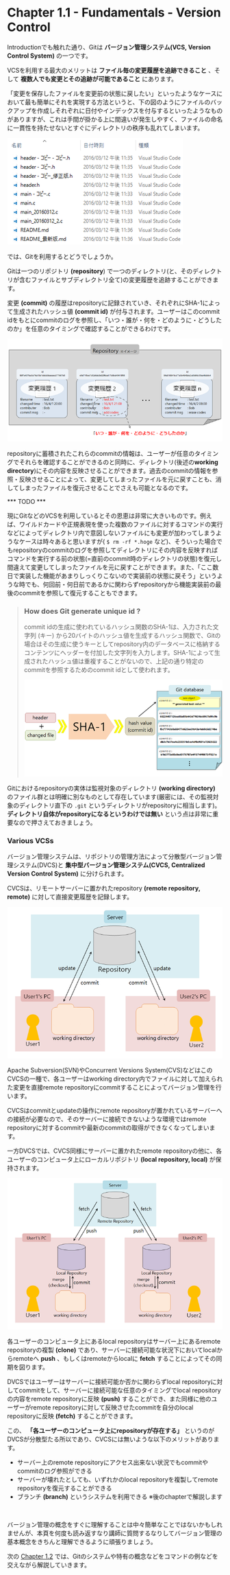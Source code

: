 Chapter 1.1 - Fundamentals - Version Control
=======

Introductionでも触れた通り、Gitは **バージョン管理システム(VCS, Version Control System)** の一つです。

VCSを利用する最大のメリットは **ファイル毎の変更履歴を追跡できること** 、そして **複数人でも変更とその追跡が可能であること** にあります。

「変更を保存したファイルを変更前の状態に戻したい」といったようなケースにおいて最も簡単にそれを実現する方法というと、下の図のようにファイルのバックアップを作成しそれぞれに日付やインデックスを付与するといったようなものがありますが、これは手間が掛かる上に間違いが発生しやすく、ファイルの命名に一貫性を持たせないとすぐにディレクトリの秩序も乱れてしまいます。

![files](./img/files.png)

では、Gitを利用するとどうでしょうか。

Gitは一つのリポジトリ **(repository**) で一つのディレクトリ(と、そのディレクトリが含むファイルとサブディレクトリ全て)の変更履歴を追跡することができます。

変更 **(commit)** の履歴はrepositoryに記録されていき、それぞれにSHA-1によって生成されたハッシュ値 **(commit id)** が付与されます。ユーザーはこのcommit idをもとにcommitのログを参照し、「いつ・誰が・何を・どのように・どうしたのか」を任意のタイミングで確認することができるわけです。

![repository](./img/repository.png)

repositoryに蓄積されたこれらのcommitの情報は、ユーザーが任意のタイミングでそれらを確認することができるのと同時に、ディレクトリ(後述の**working directory**)にその内容を反映させることができます。過去のcommitの情報を参照・反映させることによって、変更してしまったファイルを元に戻すことも、消してしまったファイルを復元させることでさえも可能となるのです。

*** TODO ***

現にGitなどのVCSを利用しているとその恩恵は非常に大きいものです。例えば、ワイルドカードや正規表現を使った複数のファイルに対するコマンドの実行などによってディレクトリ内で意図しないファイルにも変更が加わってしまうようなケースは時々あると思いますが( `$ rm -rf *.hoge` など)、そういった場合でもrepositoryのcommitのログを参照してディレクトリにその内容を反映すればコマンドを実行する前の状態(=直前のcommit時のディレクトリの状態)を復元し間違えて変更してしまったファイルを元に戻すことができます。また、「ここ数日で実装した機能があまりしっくりこないので実装前の状態に戻そう」というような時でも、何回前・何日前であるかに関わらずrepositoryから機能実装前の最後のcommitを参照して復元することもできます。

>### How does Git generate unique id ?
>
>commit idの生成に使われているハッシュ関数のSHA-1は、入力された文字列 (キー) から20バイトのハッシュ値を生成するハッシュ関数で、Gitの場合はその生成に使うキーとしてrepository内のデータベースに格納するコンテンツにヘッダーを付加した文字列を入力します。SHA-1によって生成されたハッシュ値は重複することがないので、上記の通り特定のcommitを参照するためのcommit idとして使われます。
>
>![hash](./img/hash.png)

Gitにおけるrepositoryの実体は監視対象のディレクトリ **(working directory)** のファイル群とは明確に別なものとして存在しています(厳密には、その監視対象のディレクトリ直下の `.git` というディレクトリがrepositoryに相当します)。 **ディレクトリ自体がrepositoryになるというわけでは無い** という点は非常に重要なので押さえておきましょう。

### Various VCSs

バージョン管理システムは、リポジトリの管理方法によって分散型バージョン管理システム(DVCS)と **集中型バージョン管理システム(CVCS, Centralized Version Control System)** に分けられます。

CVCSは、リモートサーバーに置かれたrepository **(remote repository, remote)** に対して直接変更履歴を記録します。

![cvcs](./img/cvcs.png)

Apache Subversion(SVN)やConcurrent Versions System(CVS)などはこのCVCSの一種で、各ユーザーはworking directory内でファイルに対して加えられた変更を直接remote repositoryにcommitすることによってバージョン管理を行います。

CVCSはcommitとupdateの操作にremote repositoryが置かれているサーバーへの接続が必要なので、そのサーバーに接続できないような環境ではremote repositoryに対するcommitや最新のcommitの取得ができなくなってしまいます。

一方DVCSでは、CVCS同様にサーバーに置かれたremote repositoryの他に、各ユーザーのコンピュータ上にローカルリポジトリ **(local repository, local)** が保持されます。

![dvcs](./img/dvcs.png)

各ユーザーのコンピュータ上にあるlocal repositoryはサーバー上にあるremote repositoryの複製 **(clone)** であり、サーバーに接続可能な状況下においてlocalからremoteへ **push** 、もしくはremoteからlocalに **fetch** することによってその同期を図ります。

DVCSではユーザーはサーバーに接続可能か否かに関わらずlocal repositoryに対してcommitをして、サーバーに接続可能な任意のタイミングでlocal repositoryの内容をremote repositoryに反映 **(push)** することができ、また同様に他のユーザーがremote repositoryに対して反映させたcommitを自分のlocal repositoryに反映 **(fetch)** することができます。

この、 **「各ユーザーのコンピュータ上にrepositoryが存在する」** というのがDVCSが分散型たる所以であり、CVCSには無いような以下のメリットがあります。

* サーバー上のremote repositoryにアクセス出来ない状況でもcommitやcommitのログ参照ができる
* サーバーが壊れたとしても、いずれかのlocal repositoryを複製してremote repositoryを復元することができる
* ブランチ **(branch)** というシステムを利用できる ※後のchapterで解説します

<br>

バージョン管理の概念をすぐに理解することは中々簡単なことではないかもしれませんが、本頁を何度も読み返すなり講師に質問するなりしてバージョン管理の基本概念をきちんと理解できるように頑張りましょう。

次の [Chapter 1.2](./01_2.md) では、Gitのシステムや特有の概念などをコマンドの例などを交えながら解説していきます。
